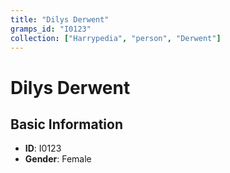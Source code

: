 ```yaml
---
title: "Dilys Derwent"
gramps_id: "I0123"
collection: ["Harrypedia", "person", "Derwent"]
---
```


# Dilys Derwent

## Basic Information

- **ID**: I0123
- **Gender**: Female

